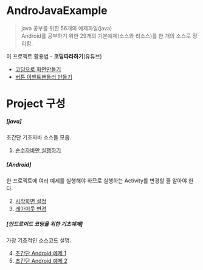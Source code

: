 # AndroJavaExample
>java 공부를 위한 56개의 예제파일(java)  
Android를 공부하기 위한 29개의 기본예제(소스와 리소스)를 한 개의 소스로 정리함. 

이 프로젝트 활용법 - **코딩따라하기**(유튜브)

- [코딩으로 화면만들기](https://www.youtube.com/watch?v=LNQRLtw0s8w&feature=youtu.be)
- [버튼 이벤트핸들러 만들기](https://www.youtube.com/watch?v=R5Sbph9XlgA&t=2s)


# Project 구성

##### [java]

초간단 기초자바 소스들 모음.

1. [순수자바만 실행하기 ](/app/src/main/assets/3.android_java.md)

##### [Android]

한 프로젝트에 여러 예제를 실행해야 하므로 실행하는 Activity를 변경할 줄 알아야 한다.

2. [시작화면 설정](/app/src/main/assets/0.start_intentfilter.md)
3. [레아이웃 변경](/app/src/main/assets/1.layout_change.md)



##### [안드로이드 코딩을 위한 기초예제]

가장 기초적인 소스코드 설명.


4. [초간단 Android 예제 1](/app/src/main/assets/day3_1_1.md)
5. [초간단 Android 예제 2](/app/src/main/assets/day3_1_2.md)


